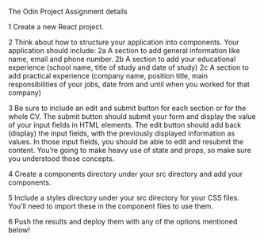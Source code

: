 The Odin Project Assignment details

1 Create a new React project.

2 Think about how to structure your application into components. Your application should include:
2a A section to add general information like name, email and phone number.
2b A section to add your educational experience (school name, title of study and date of study)
2c A section to add practical experience (company name, position title, main responsibilities of your jobs, date from and until when you worked for that company)

3 Be sure to include an edit and submit button for each section or for the whole CV. The submit button should submit your form and display the value of your input fields in HTML elements. The edit button should add back (display) the input fields, with the previously displayed information as values. In those input fields, you should be able to edit and resubmit the content. You’re going to make heavy use of state and props, so make sure you understood those concepts.

4 Create a components directory under your src directory and add your components.

5 Include a styles directory under your src directory for your CSS files. You’ll need to import these in the component files to use them.

6 Push the results and deploy them with any of the options mentioned below!
